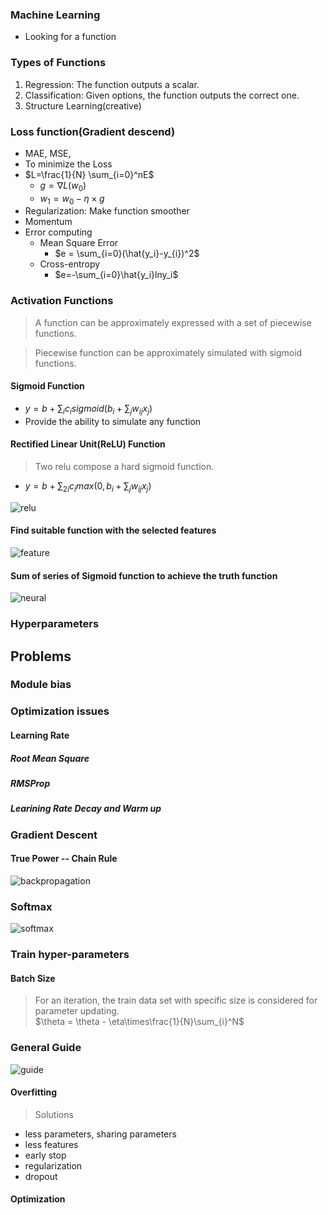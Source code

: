 ### Machine Learning  
- Looking for a function  

### Types of Functions  
1. Regression: The function outputs a scalar.  
2. Classification: Given options, the function outputs the correct one.  
3. Structure Learning(creative)  

### Loss function(Gradient descend)  
- MAE, MSE, 
- To minimize the Loss  
- $L=\frac{1}{N} \sum_{i=0}^nE$
    - $g=\nabla L(w_0)$
    - $w_1 = w_0 - \eta\times g$
- Regularization: Make function smoother  
- Momentum  
- Error computing  
    - Mean Square Error  
        - $e = \sum_{i=0}(\hat{y_i}-y_{i})^2$
    - Cross-entropy  
        - $e=-\sum_{i=0}\hat{y_i}lny_i$


### Activation Functions  
> A function can be approximately expressed with a set of piecewise functions.  

> Piecewise function can be approximately simulated with sigmoid functions.  


#### Sigmoid Function  
- $y = b + \sum_{i}c_isigmoid(b_i+\sum_jw_{ij}x_j)$
- Provide the ability to simulate any function  

#### Rectified Linear Unit(ReLU) Function  
> Two relu compose a hard sigmoid function.  
- $y = b + \sum_{2i}c_imax(0,b_i+\sum_jw_{ij}x_j)$

![relu](./img/relu.jpg)  

#### Find suitable function with the selected features  
![feature](./img/feature.jpg)  

#### Sum of series of Sigmoid function to achieve the truth function    
![neural](./img/neural.jpg)

### Hyperparameters  

## Problems  

### Module bias  

### Optimization issues  

#### Learning Rate  

##### Root Mean Square  

##### RMSProp

##### Learining Rate Decay and Warm up  

### Gradient Descent

#### True Power -- Chain Rule  
![backpropagation](./img/backpropagation.jpg)

### Softmax  
![softmax](./img/softmax.jpg)

### Train hyper-parameters  

#### Batch Size  
> For an iteration, the train data set with specific size is considered for parameter updating.  
$\theta = \theta - \eta\times\frac{1}{N}\sum_{i}^N$


### General Guide  
![guide](./img/guide.jpg)

#### Overfitting  
> Solutions  

- less parameters, sharing parameters  
- less features  
- early stop  
- regularization  
- dropout  

#### Optimization  


